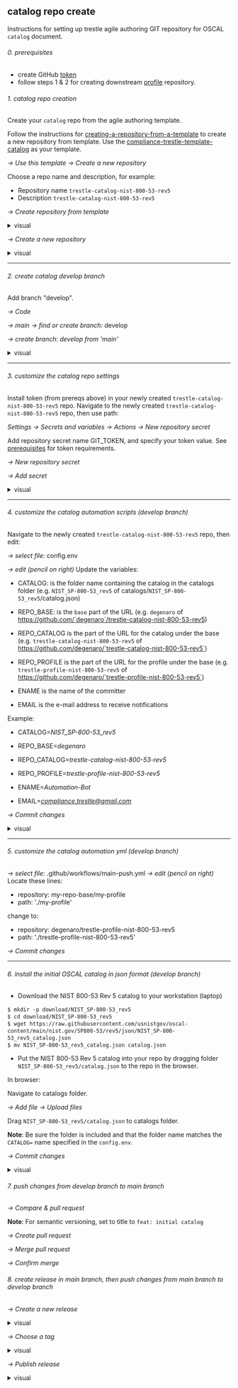 ## catalog repo create

Instructions for setting up trestle agile authoring GIT repository for OSCAL `catalog` document.

###### 0. prerequisites

- create GitHub [token](README.md#prerequisites)
- follow steps 1 & 2 for creating downstream [profile](README.create-repo-profile.md) repository.

###### 1. catalog repo creation

Create your `catalog` repo from the agile authoring template.

Follow the instructions for [creating-a-repository-from-a-template](https://docs.github.com/en/repositories/creating-and-managing-repositories/creating-a-repository-from-a-template) to create a new repository from template.
Use the [compliance-trestle-template-catalog](https://github.com/IBM/compliance-trestle-template-catalog) as your template.

*-> Use this template -> Create a new repository*

Choose a repo name and description, for example:
- Repository name `trestle-catalog-nist-800-53-rev5`
- Description `trestle-catalog-nist-800-53-rev5`

*-> Create repository from template*

<details>
<summary>visual</summary>
<img src="drawio/catalog.create-repository-from-template.drawio.png" width="500" height="300">
</details>

*-> Create a new repository*

<details>
<summary>visual</summary>
<img src="drawio/catalog.create-a-new-repository.drawio.png" width="300" height="300">
</details>

-----

###### 2. create catalog develop branch

Add branch "develop".

*-> Code*

*-> main -> find or create branch:* develop

*-> create branch: develop from 'main'* 

<details>
<summary>visual</summary>
<img src="images/catalog.add-branch-develop.png" width="500" height="600">
</details>

-----

###### 3. customize the catalog repo settings

Install token (from prereqs above) in your newly created `trestle-catalog-nist-800-53-rev5` repo.
Navigate to the newly created `trestle-catalog-nist-800-53-rev5` repo, then use path:

*Settings -> Secrets and variables -> Actions -> New repository secret*

Add repository secret name GIT_TOKEN, and specify your token value.
See [prerequisites](README.md#Prerequisites) for token requirements.

*-> New repository secret*

*-> Add secret*

<details>
<summary>visual</summary>
<img src="images/catalog.add-token.png" width="500" height="600">
</details>

-----

###### 4. customize the catalog automation scripts (develop branch)

Navigate to the newly created `trestle-catalog-nist-800-53-rev5` repo, then edit:

*-> select file:* config.env

*-> edit (pencil on right)*
Update the variables:

- CATALOG: is the folder name containing the catalog in the catalogs folder (e.g. `NIST_SP-800-53_rev5` of catalogs/`NIST_SP-800-53_rev5`/catalog.json)

- REPO_BASE: is the `base` part of the URL (e.g. `degenaro` of https://github.com/`degenaro`/trestle-catalog-nist-800-53-rev5)

- REPO_CATALOG is the part of the URL for the catalog under the base (e.g. `trestle-catalog-nist-800-53-rev5` of https://github.com/degenaro/`trestle-catalog-nist-800-53-rev5`)
- REPO_PROFILE is the part of the URL for the profile under the base (e.g. `trestle-profile-nist-800-53-rev5` of https://github.com/degenaro/`trestle-profile-nist-800-53-rev5`)

- ENAME is the name of the committer
- EMAIL is the e-mail address to receive notifications

Example:

- CATALOG=*NIST_SP-800-53_rev5*

- REPO_BASE=*degenaro*

- REPO_CATALOG=*trestle-catalog-nist-800-53-rev5*
- REPO_PROFILE=*trestle-profile-nist-800-53-rev5*

- ENAME=*Automation-Bot*
- EMAIL=*compliance.trestle@gmail.com*

*-> Commit changes*

<details>
<summary>visual</summary>
<img src="images/catalog.update-config.env.png" width="500" height="600">
</details>

-----

###### 5. customize the catalog automation yml (develop branch)

*-> select file:* .github/workflows/main-push.yml
*-> edit (pencil on right)*
Locate these lines:

- repository: my-repo-base/my-profile
- path: './my-profile'

change to:

- repository: degenaro/trestle-profile-nist-800-53-rev5
- path: './trestle-profile-nist-800-53-rev5'

*-> Commit changes*

-----

###### 6. install the initial OSCAL catalog in json format (develop branch)

- Download the NIST 800-53 Rev 5 catalog to your workstation (laptop)

```
$ mkdir -p download/NIST_SP-800-53_rev5
$ cd download/NIST_SP-800-53_rev5
$ wget https://raw.githubusercontent.com/usnistgov/oscal-content/main/nist.gov/SP800-53/rev5/json/NIST_SP-800-53_rev5_catalog.json
$ mv NIST_SP-800-53_rev5_catalog.json catalog.json
```

- Put the NIST 800-53 Rev 5 catalog into your repo by dragging folder `NIST_SP-800-53_rev5/catalog.json` to the repo in the browser.

In browser:

Navigate to catalogs folder.

*-> Add file -> Upload files*

Drag `NIST_SP-800-53_rev5/catalog.json` to catalogs folder.

**Note**: Be sure the folder is included and that the folder name matches the `CATALOG=` name specified in the `config.env`.

*-> Commit changes*

<details>
<summary>visual</summary>
<img src="images/catalog.copy.png" width="500" height="600">
</details>

###### 7. push changes from develop branch to main branch

*-> Compare & pull request*

**Note**: For semantic versioning, set to title to `feat: initial catalog`

*-> Create pull request*

*-> Merge pull request*

*-> Confirm merge*


###### 8. create release in main branch, then push changes from main branch to develop branch

*-> Create a new release*

<details>
<summary>visual</summary>
<img src="drawio/catalog.create-a-new-release.drawio.png" width="500" height="600">
</details>

*-> Choose a tag*

<details>
<summary>visual</summary>
<img src="drawio/catalog.choose-a-tag.drawio.png" width="500" height="600">
</details>

*-> Publish release*

<details>
<summary>visual</summary>
<img src="drawio/catalog.publish-release.drawio.png" width="500" height="600">
</details>
